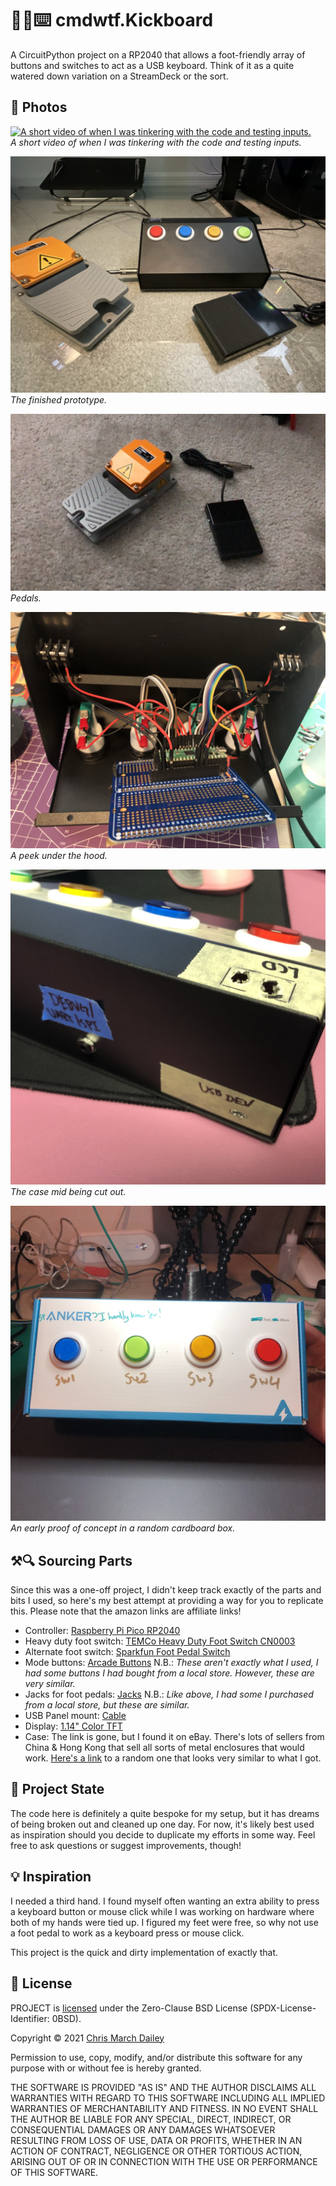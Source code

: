 # 🦶🏻⌨️ cmdwtf.Kickboard
A CircuitPython project on a RP2040 that allows a foot-friendly array of buttons and switches to act as a USB keyboard. Think of it as a quite watered down variation on a StreamDeck or the sort.

## 🌄 Photos

[![A short video of when I was tinkering with the code and testing inputs.](http://img.youtube.com/vi/LfTv5-k_ZrU/0.jpg)](http://www.youtube.com/watch?v=LfTv5-k_ZrU "A short video of when I was tinkering with the code and testing inputs.")  
_A short video of when I was tinkering with the code and testing inputs._

![The finished prototype.](.meta/final.jpg "The finished prototype.")  
_The finished prototype._

![Pedals.](.meta/pedals.jpg "Pedals.")  
_Pedals._

![A peek under the hood.](.meta/brains1.jpg "A peek under the hood.")  
_A peek under the hood._

![The case mid being cut out.](.meta/build-case2.jpg "The case mid being cut out.")  
_The case mid being cut out._

![An early proof of concept in a random cardboard box.](.meta/poc0.jpg "An early proof of concept in a random cardboard box.")  
_An early proof of concept in a random cardboard box._


## ⚒️🔍 Sourcing Parts
Since this was a one-off project, I didn't keep track exactly of the parts and bits I used, so here's my best attempt at providing a way for you to replicate this. Please note that the amazon links are affiliate links!

- Controller: [Raspberry Pi Pico RP2040](https://www.adafruit.com/product/4864)
- Heavy duty foot switch: [TEMCo Heavy Duty Foot Switch CN0003](https://www.amazon.com/gp/product/B00EF9D2DY?ie=UTF8&psc=1&linkCode=ll1&tag=cmd0ed-20&linkId=7f0021d9e80712f2afc129aec0984af1&language=en_US&ref_=as_li_ss_tl)
- Alternate foot switch: [Sparkfun Foot Pedal Switch](https://www.sparkfun.com/products/11192)
- Mode buttons: [Arcade Buttons](https://www.amazon.com/EG-STARTS-Arcade-Buttons-Multicade/dp/B01M0XPWGG?&linkCode=ll1&tag=cmd0ed-20&linkId=893dd811eadaf1b28924fe3e9bf02214&language=en_US&ref_=as_li_ss_tl) N.B.: _These aren't exactly what I used, I had some buttons I had bought from a local store. However, these are *very* similar._
- Jacks for foot pedals: [Jacks](https://www.amazon.com/GLS-Audio-Jacks-Female-Panel/dp/B003HLW14W?&linkCode=ll1&tag=cmd0ed-20&linkId=17594ace505ab11792d19a8bd42c0ba0&language=en_US&ref_=as_li_ss_tl) N.B.: _Like above, I had some I purchased from a local store, but these are similar._
- USB Panel mount: [Cable](https://www.adafruit.com/product/3258)
- Display: [1.14" Color TFT](https://www.adafruit.com/product/4383)
- Case: The link is gone, but I found it on eBay. There's lots of sellers from China & Hong Kong that sell all sorts of metal enclosures that would work. [Here's a link](https://www.ebay.com/itm/254669390727) to a random one that looks very similar to what I got.

## 🔰 Project State
The code here is definitely a quite bespoke for my setup, but it has dreams of being broken out and cleaned up one day. For now, it's likely best used as inspiration should you decide to duplicate my efforts in some way. Feel free to ask questions or suggest improvements, though!

## 💡 Inspiration
I needed a third hand. I found myself often wanting an extra ability to press a keyboard button or mouse click while I was working on hardware where both of my hands were tied up. I figured my feet were free, so why not use a foot pedal to work as a keyboard press or mouse click.

This project is the quick and dirty implementation of exactly that.

## 📝 License
PROJECT is [licensed](./LICENSE) under the Zero-Clause BSD License (SPDX-License-Identifier: 0BSD).

Copyright © 2021 [Chris March Dailey](https://cmd.wtf)

Permission to use, copy, modify, and/or distribute this software for any purpose with or without fee is hereby granted.

THE SOFTWARE IS PROVIDED "AS IS" AND THE AUTHOR DISCLAIMS ALL WARRANTIES WITH REGARD TO THIS SOFTWARE INCLUDING ALL IMPLIED WARRANTIES OF MERCHANTABILITY AND FITNESS. IN NO EVENT SHALL THE AUTHOR BE LIABLE FOR ANY SPECIAL, DIRECT, INDIRECT, OR CONSEQUENTIAL DAMAGES OR ANY DAMAGES WHATSOEVER RESULTING FROM LOSS OF USE, DATA OR PROFITS, WHETHER IN AN ACTION OF CONTRACT, NEGLIGENCE OR OTHER TORTIOUS ACTION, ARISING OUT OF OR IN CONNECTION WITH THE USE OR PERFORMANCE OF THIS SOFTWARE.
